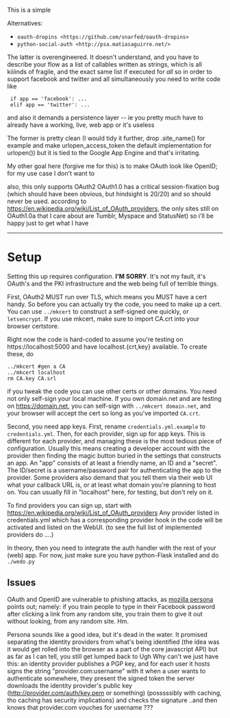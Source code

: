 This is a simple 

Alternatives:
* `oauth-dropins <https://github.com/snarfed/oauth-dropins>`
* `python-social-auth <http://psa.matiasaguirre.net/>`

The latter is overengineered. It doesn't understand,
and you have to describe your flow as a list of callables written as strings,
which is all kiiiinds of fragile,
and the exact same list if executed for *all*
so in order to support facebook and twitter and all simultaneously you need to write code like
```
 if app == 'facebook': ...
 elif app == 'twitter': ...
```
and also it demands a persistence layer -- ie you pretty much have to already have a working, live, web app or it's useless

The former is pretty clean (I would tidy it further, drop .site_name() for example and make urlopen_access_token the default implementation for urlopen())
but it is tied to the Google App Engine and that's irritating.

My other goal here (forgive me for this) is to make OAuth look like OpenID;
for my use case I don't want to

also, this only supports OAuth2
OAuth1.0 has a critical session-fixation bug (which should have been obvious, but hindsight is 20/20) and so should never be used.
according to https://en.wikipedia.org/wiki/List_of_OAuth_providers, the only sites still on OAuth1.0a that I care about are Tumblr, Myspace and StatusNet)
 so i'll be happy just to get what I have


------

Setup
=====

Setting this up requires configuration. **I'M SORRY**. It's not my fault, it's OAuth's and the PKI infrastructure and the web being full of terrible things.

First, OAuth2 MUST run over TLS, which means you MUST have a cert handy.
So before you can actually try the code, you need to make up a cert.
You can use `../mkcert` to construct a self-signed one quickly, or `letsencrypt`.
If you use mkcert, make sure to import CA.crt into your browser certstore.

Right now the code is hard-coded to assume you're testing on https://localhost:5000
and have localhost.{crt,key} available. To create these, do
```
../mkcert #gen a CA
../mkcert localhost
rm CA.key CA.srl
```
if you tweak the code you can use other certs or other domains.
You need not only self-sign your local machine.
If you own domain.net and are testing on https://domain.net,
 you can self-sign with `../mkcert domain.net`, and your browser will accept the cert so long as you've imported `CA.crt`.


Second, you need app keys. First, rename `credentials.yml.example` to `credentials.yml`.
Then, for each provider, sign up for app keys.
This is different for each provider, and managing these is the most tedious piece of configuration.
Usually this means creating a developer account with the provider then finding the magic button buried in the settings that constructs an app.
An "app" consists of at least a friendly name, an ID and a "secret". The ID/secret is a username/password pair for authenticating the app to the provider.
 Some providers also demand that you tell them via their web UI what your callback URL is, or at least what domain you're planning to host on.
 You can usually fill in "localhost" here, for testing, but don't rely on it.

To find providers you can sign up, start with https://en.wikipedia.org/wiki/List_of_OAuth_providers
Any provider listed in credentials.yml which has a corresponding provider hook in the code
will be activated and listed on the WebUI.
(to see the full list of implemented providers do ....)

In theory, then you need to integrate the auth handler with the rest of your (web) app.
For now, just make sure you have python-Flask installed and do `./wedo.py`


Issues
------

OAuth and OpenID are vulnerable to phishing attacks, as <a href="http://identity.mozilla.com/post/7669886219/how-browserid-differs-from-openid">mozilla persona</a> points out;
namely: if you train people to type in their Facebook password after clicking a link from any random site, you train them to give it out without looking, from any random site.
Hm.

Persona sounds like a good idea, but it's dead in the water.
It promised separating the identity providers from what's being identified (the idea was it would get rolled into the browser as a part of the core javascript API)
but as far as I can tell, you still get lumped back to
Ugh
Why can't we just have this:
 an identity provider publishes a PGP key, and for each user it hosts signs the string "provider.com:username" with it
 when a user wants to authenticate somewhere, they present the signed token
 the server downloads the identity provider's public key (http://provider.com/auth/key.pem or something) (posssssibly with caching, tho caching has security implications)
 and checks the signature ..and then knows that provider.com vouches for username
 ???

